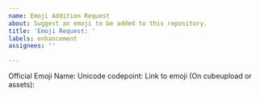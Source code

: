 ```yaml
---
name: Emoji Addition Request
about: Suggest an emoji to be added to this repository.
title: 'Emoji Request: '
labels: enhancement
assignees: ''

---
```


Official Emoji Name:
Unicode codepoint:
Link to emoji (On cubeupload or assets):
